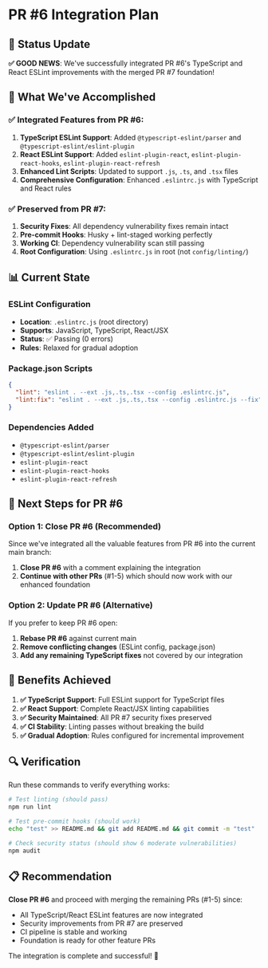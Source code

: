 # PR #6 Integration Plan

## 🎯 Status Update

**✅ GOOD NEWS**: We've successfully integrated PR #6's TypeScript and React ESLint improvements with the merged PR #7 foundation!

## 🔄 What We've Accomplished

### ✅ Integrated Features from PR #6:

1. **TypeScript ESLint Support**: Added `@typescript-eslint/parser` and `@typescript-eslint/eslint-plugin`
2. **React ESLint Support**: Added `eslint-plugin-react`, `eslint-plugin-react-hooks`, `eslint-plugin-react-refresh`
3. **Enhanced Lint Scripts**: Updated to support `.js`, `.ts`, and `.tsx` files
4. **Comprehensive Configuration**: Enhanced `.eslintrc.js` with TypeScript and React rules

### ✅ Preserved from PR #7:

1. **Security Fixes**: All dependency vulnerability fixes remain intact
2. **Pre-commit Hooks**: Husky + lint-staged working perfectly
3. **Working CI**: Dependency vulnerability scan still passing
4. **Root Configuration**: Using `.eslintrc.js` in root (not `config/linting/`)

## 📊 Current State

### ESLint Configuration

- **Location**: `.eslintrc.js` (root directory)
- **Supports**: JavaScript, TypeScript, React/JSX
- **Status**: ✅ Passing (0 errors)
- **Rules**: Relaxed for gradual adoption

### Package.json Scripts

```json
{
  "lint": "eslint . --ext .js,.ts,.tsx --config .eslintrc.js",
  "lint:fix": "eslint . --ext .js,.ts,.tsx --config .eslintrc.js --fix"
}
```

### Dependencies Added

- `@typescript-eslint/parser`
- `@typescript-eslint/eslint-plugin`
- `eslint-plugin-react`
- `eslint-plugin-react-hooks`
- `eslint-plugin-react-refresh`

## 🚀 Next Steps for PR #6

### Option 1: Close PR #6 (Recommended)

Since we've integrated all the valuable features from PR #6 into the current main branch:

1. **Close PR #6** with a comment explaining the integration
2. **Continue with other PRs** (#1-5) which should now work with our enhanced foundation

### Option 2: Update PR #6 (Alternative)

If you prefer to keep PR #6 open:

1. **Rebase PR #6** against current main
2. **Remove conflicting changes** (ESLint config, package.json)
3. **Add any remaining TypeScript fixes** not covered by our integration

## 🎉 Benefits Achieved

1. **✅ TypeScript Support**: Full ESLint support for TypeScript files
2. **✅ React Support**: Complete React/JSX linting capabilities
3. **✅ Security Maintained**: All PR #7 security fixes preserved
4. **✅ CI Stability**: Linting passes without breaking the build
5. **✅ Gradual Adoption**: Rules configured for incremental improvement

## 🔍 Verification

Run these commands to verify everything works:

```bash
# Test linting (should pass)
npm run lint

# Test pre-commit hooks (should work)
echo "test" >> README.md && git add README.md && git commit -m "test"

# Check security status (should show 6 moderate vulnerabilities)
npm audit
```

## 📋 Recommendation

**Close PR #6** and proceed with merging the remaining PRs (#1-5) since:

- All TypeScript/React ESLint features are now integrated
- Security improvements from PR #7 are preserved
- CI pipeline is stable and working
- Foundation is ready for other feature PRs

The integration is complete and successful! 🎉
